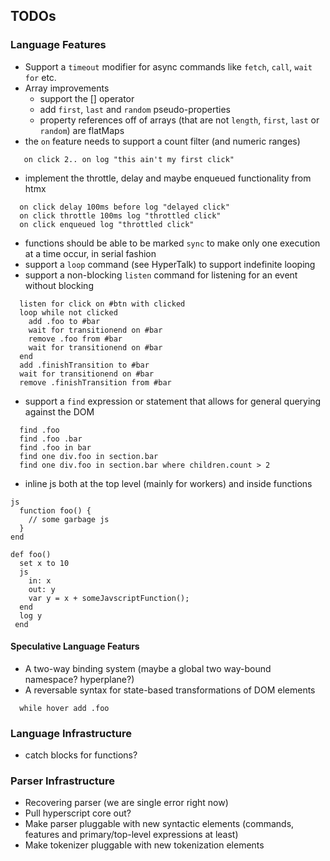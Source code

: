 ## TODOs

### Language Features
* Support a `timeout` modifier for async commands like `fetch`, `call`, `wait for` etc.
* Array improvements
    * support the [] operator
    * add `first`, `last` and `random` pseudo-properties
    * property references off of arrays (that are not `length`, `first`, `last` or `random`) are flatMaps
* the `on` feature needs to support a count filter (and numeric ranges)
```on click 1 log "first click"
   on click 2.. on log "this ain't my first click"
```
* implement the throttle, delay and maybe enqueued functionality from htmx
```
  on click delay 100ms before log "delayed click"
  on click throttle 100ms log "throttled click"
  on click enqueued log "throttled click"
```
* functions should be able to be marked `sync` to make only one execution at a time occur, in serial fashion
* support a `loop` command (see HyperTalk) to support indefinite looping
* support a non-blocking `listen` command for listening for an event without blocking
```
  listen for click on #btn with clicked
  loop while not clicked
    add .foo to #bar
    wait for transitionend on #bar
    remove .foo from #bar
    wait for transitionend on #bar
  end
  add .finishTransition to #bar
  wait for transitionend on #bar
  remove .finishTransition from #bar
```
* support a `find` expression or statement that allows for general querying against the DOM
```
  find .foo
  find .foo .bar
  find .foo in bar
  find one div.foo in section.bar
  find one div.foo in section.bar where children.count > 2
```
* inline js both at the top level (mainly for workers) and inside functions
```
js
  function foo() {
    // some garbage js
  }
end

def foo()
  set x to 10
  js
    in: x
    out: y
    var y = x + someJavscriptFunction();
  end
  log y
 end
```

#### Speculative Language Featurs
* A two-way binding system (maybe a global two way-bound namespace? hyperplane?)
* A reversable syntax for state-based transformations of DOM elements
```
  while hover add .foo
```

### Language Infrastructure
* catch blocks for functions?

### Parser Infrastructure
* Recovering parser (we are single error right now)
* Pull hyperscript core out?
* Make parser pluggable with new syntactic elements (commands, features and primary/top-level expressions at least)
* Make tokenizer pluggable with new tokenization elements